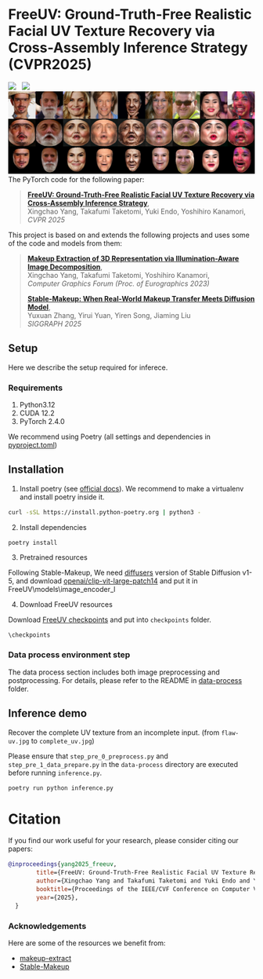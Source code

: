 # FreeUV: Ground-Truth-Free Realistic Facial UV Texture Recovery via Cross-Assembly Inference Strategy (CVPR2025)
<a href='https://arxiv.org/abs/2503.17197'><img src='https://img.shields.io/badge/ArXiv-PDF-red'></a> &nbsp; 
<a href='https://yangxingchao.github.io/FreeUV-page/'><img src='https://img.shields.io/badge/Project-Page-Green'></a> &nbsp; 
![Overview](fig/teaser.jpg)
The PyTorch code for the following paper:
> [**FreeUV: Ground-Truth-Free Realistic Facial UV Texture Recovery via Cross-Assembly Inference Strategy**](https://yangxingchao.github.io/FreeUV-page/),  
> Xingchao Yang, Takafumi Taketomi, Yuki Endo, Yoshihiro Kanamori,   
> *CVPR 2025*

This project is based on and extends the following projects and uses some of the code and models from them:
> [**Makeup Extraction of 3D Representation via Illumination-Aware Image Decomposition**](https://yangxingchao.github.io/makeup-extract-page),  
> Xingchao Yang, Takafumi Taketomi, Yoshihiro Kanamori,   
> *Computer Graphics Forum (Proc. of Eurographics 2023)*
> 
> [**Stable-Makeup: When Real-World Makeup Transfer Meets Diffusion Model**](https://github.com/Xiaojiu-z/Stable-Makeup),  
> Yuxuan Zhang, Yirui Yuan, Yiren Song, Jiaming Liu   
> *SIGGRAPH 2025*

## Setup

Here we describe the setup required for inferece.

### Requirements

1. Python3.12
2. CUDA 12.2
3. PyTorch 2.4.0

We recommend using Poetry (all settings and dependencies in [pyproject.toml](pyproject.toml))

## Installation
1. Install poetry (see [official docs](https://python-poetry.org/docs/)). We recommend to make a virtualenv and install poetry inside it.

```bash
curl -sSL https://install.python-poetry.org | python3 -
```

2. Install dependencies

```bash
poetry install
```

3. Pretrained resources
   
Following Stable-Makeup, We need [diffusers](https://github.com/huggingface/diffusers/) version of Stable Diffusion v1-5, and download [openai/clip-vit-large-patch14](https://huggingface.co/openai/clip-vit-large-patch14) and put it in FreeUV\models\image_encoder_l


4. Download FreeUV resources
   
Download [FreeUV checkpoints](https://drive.google.com/drive/folders/1GkpZF9Ruzdvr0oX0J7__nkEr0bO5Jotj?usp=drive_link) and put into ```checkpoints``` folder.
```
\checkpoints
```

### Data process environment step
The data process section includes both image preprocessing and postprocessing. 
For details, please refer to the README in [data-process](data-process) folder.

## Inference demo
Recover the complete UV texture from an incomplete input.
(from ```flaw-uv.jpg``` to ```complete_uv.jpg```)

Please ensure that ```step_pre_0_preprocess.py``` and ```step_pre_1_data_prepare.py``` in the ```data-process``` directory are executed before running ```inference.py```.

```
poetry run python inference.py
```


# Citation
If you find our work useful for your research, please consider citing our papers:
```bibtex
@inproceedings{yang2025_freeuv,
        title={FreeUV: Ground-Truth-Free Realistic Facial UV Texture Recovery via Cross-Assembly Inference Strategy}, 
        author={Xingchao Yang and Takafumi Taketomi and Yuki Endo and Yoshihiro Kanamori},
        booktitle={Proceedings of the IEEE/CVF Conference on Computer Vision and Pattern Recognition (CVPR)},
        year={2025},
  }
```

### Acknowledgements
Here are some of the resources we benefit from:
* [makeup-extract](https://github.com/YangXingchao/makeup-extract)
* [Stable-Makeup](https://github.com/Xiaojiu-z/Stable-Makeup)

